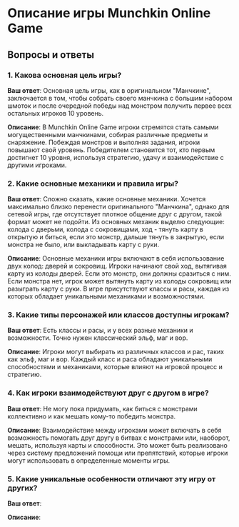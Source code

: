 # Описание игры Munchkin Online Game

## Вопросы и ответы

### 1. Какова основная цель игры?

**Ваш ответ**: Основная цель игры, как в оригинальном "Манчкине", заключается в том, чтобы собрать своего манчкина с большим набором шмоток и после очередной победы над монстром получить первее всех остальных игроков 10 уровень.

**Описание**: В Munchkin Online Game игроки стремятся стать самыми могущественными манчкинами, собирая различные предметы и снаряжение. Побеждая монстров и выполняя задания, игроки повышают свой уровень. Победителем становится тот, кто первым достигнет 10 уровня, используя стратегию, удачу и взаимодействие с другими игроками.

### 2. Какие основные механики и правила игры?

**Ваш ответ**: Сложно сказать, какие основные механики. Хочется максимально близко перенести оригинального "Манчкина", однако для сетевой игры, где отсутствует плотное общение друг с другом, такой формат может не подойти. Из основных механик выделю следующие: колода с дверьми, колода с сокровищами, ход - тянуть карту в открытую и биться, если это монстр, дальше тянуть в закрытую, если монстра не было, или выкладывать карту с руки.

**Описание**: Основные механики игры включают в себя использование двух колод: дверей и сокровищ. Игроки начинают свой ход, вытягивая карту из колоды дверей. Если это монстр, они должны сразиться с ним. Если монстра нет, игрок может вытянуть карту из колоды сокровищ или разыграть карту с руки. В игре присутствуют классы и расы, каждая из которых обладает уникальными механиками и возможностями.

### 3. Какие типы персонажей или классов доступны игрокам?

**Ваш ответ**: Есть классы и расы, и у всех разные механики и возможности. Точно нужен классический эльф, маг и вор.

**Описание**: Игроки могут выбирать из различных классов и рас, таких как эльф, маг и вор. Каждый класс и раса обладают уникальными способностями и механиками, которые влияют на игровой процесс и стратегию.

### 4. Как игроки взаимодействуют друг с другом в игре?

**Ваш ответ**: Не могу пока придумать, как биться с монстрами коллективно и как мешать кому-то победить монстра.

**Описание**: Взаимодействие между игроками может включать в себя возможность помогать друг другу в битвах с монстрами или, наоборот, мешать, используя карты и способности. Это может быть реализовано через систему предложений помощи или препятствий, которые игроки могут использовать в определенные моменты игры.

### 5. Какие уникальные особенности отличают эту игру от других?

**Ваш ответ**: 

**Описание**: 
